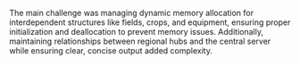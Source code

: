 The main challenge was managing dynamic memory allocation for interdependent structures like fields, crops, and equipment, ensuring proper initialization and deallocation to prevent memory issues. Additionally, maintaining relationships between regional hubs and the central server while ensuring clear, concise output added complexity.
